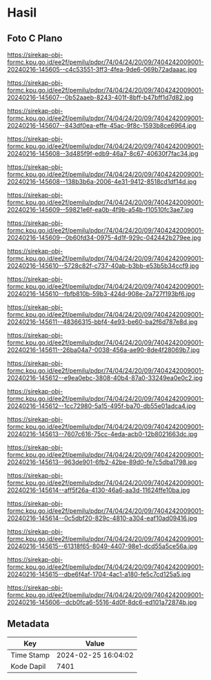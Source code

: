 # Hasil

## Foto C Plano

https://sirekap-obj-formc.kpu.go.id/ee2f/pemilu/pdpr/74/04/24/20/09/7404242009001-20240216-145605--c4c53551-3ff3-4fea-9de6-069b72adaaac.jpg

https://sirekap-obj-formc.kpu.go.id/ee2f/pemilu/pdpr/74/04/24/20/09/7404242009001-20240216-145607--0b52aaeb-8243-401f-8bff-b47bff1d7d82.jpg

https://sirekap-obj-formc.kpu.go.id/ee2f/pemilu/pdpr/74/04/24/20/09/7404242009001-20240216-145607--843df0ea-effe-45ac-9f8c-1593b8ce6964.jpg

https://sirekap-obj-formc.kpu.go.id/ee2f/pemilu/pdpr/74/04/24/20/09/7404242009001-20240216-145608--3d485f9f-edb9-46a7-8c67-40630f7fac34.jpg

https://sirekap-obj-formc.kpu.go.id/ee2f/pemilu/pdpr/74/04/24/20/09/7404242009001-20240216-145608--138b3b6a-2006-4e31-9412-8518cd1df14d.jpg

https://sirekap-obj-formc.kpu.go.id/ee2f/pemilu/pdpr/74/04/24/20/09/7404242009001-20240216-145609--59821e6f-ea0b-4f9b-a54b-f10510fc3ae7.jpg

https://sirekap-obj-formc.kpu.go.id/ee2f/pemilu/pdpr/74/04/24/20/09/7404242009001-20240216-145609--0b60fd34-0975-4d1f-929c-042442b279ee.jpg

https://sirekap-obj-formc.kpu.go.id/ee2f/pemilu/pdpr/74/04/24/20/09/7404242009001-20240216-145610--5728c82f-c737-40ab-b3bb-e53b5b34ccf9.jpg

https://sirekap-obj-formc.kpu.go.id/ee2f/pemilu/pdpr/74/04/24/20/09/7404242009001-20240216-145610--fbfb810b-59b3-424d-908e-2a727f193bf6.jpg

https://sirekap-obj-formc.kpu.go.id/ee2f/pemilu/pdpr/74/04/24/20/09/7404242009001-20240216-145611--48366315-bbf4-4e93-be60-ba2f6d787e8d.jpg

https://sirekap-obj-formc.kpu.go.id/ee2f/pemilu/pdpr/74/04/24/20/09/7404242009001-20240216-145611--26ba04a7-0038-456a-ae90-8de4f28069b7.jpg

https://sirekap-obj-formc.kpu.go.id/ee2f/pemilu/pdpr/74/04/24/20/09/7404242009001-20240216-145612--e9ea0ebc-3808-40b4-87a0-33249ea0e0c2.jpg

https://sirekap-obj-formc.kpu.go.id/ee2f/pemilu/pdpr/74/04/24/20/09/7404242009001-20240216-145612--1cc72980-5a15-495f-ba70-db55e01adca4.jpg

https://sirekap-obj-formc.kpu.go.id/ee2f/pemilu/pdpr/74/04/24/20/09/7404242009001-20240216-145613--7607c616-75cc-4eda-acb0-12b8021663dc.jpg

https://sirekap-obj-formc.kpu.go.id/ee2f/pemilu/pdpr/74/04/24/20/09/7404242009001-20240216-145613--963de901-6fb2-42be-89d0-fe7c5dba1798.jpg

https://sirekap-obj-formc.kpu.go.id/ee2f/pemilu/pdpr/74/04/24/20/09/7404242009001-20240216-145614--aff5f26a-4130-46a6-aa3d-11624ffe10ba.jpg

https://sirekap-obj-formc.kpu.go.id/ee2f/pemilu/pdpr/74/04/24/20/09/7404242009001-20240216-145614--0c5dbf20-829c-4810-a304-eaf10ad09416.jpg

https://sirekap-obj-formc.kpu.go.id/ee2f/pemilu/pdpr/74/04/24/20/09/7404242009001-20240216-145615--61318f65-8049-4407-98e1-dcd55a5ce56a.jpg

https://sirekap-obj-formc.kpu.go.id/ee2f/pemilu/pdpr/74/04/24/20/09/7404242009001-20240216-145615--dbe6f4af-1704-4ac1-a180-fe5c7cd125a5.jpg

https://sirekap-obj-formc.kpu.go.id/ee2f/pemilu/pdpr/74/04/24/20/09/7404242009001-20240216-145606--dcb0fca6-5516-4d0f-8dc6-ed101a72874b.jpg


## Metadata

| Key        | Value               |
| ---------- | ------------------- |
| Time Stamp | 2024-02-25 16:04:02 |
| Kode Dapil | 7401                |



